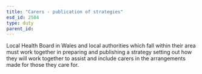 ```yaml
---
title: "Carers - publication of strategies"
esd_id: 2584
type: duty
parent_id:  
---
```


Local Health Board in Wales and local authorities which fall within their area must work together in preparing and publishing a strategy setting out how they will work together to assist and include carers in the arrangements made for those they care for.

